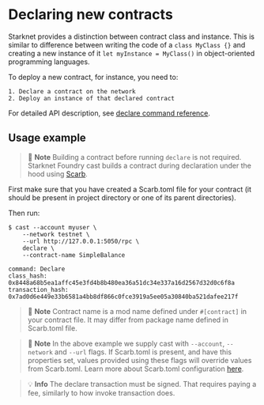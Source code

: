 # Declaring new contracts

Starknet provides a distinction between contract class and instance. This is similar to difference between writing the code of a `class MyClass {}` and creating a new instance of it `let myInstance = MyClass()` in object-oriented programming languages.

To deploy a new contract, for instance, you need to:

    1. Declare a contract on the network
    2. Deploy an instance of that declared contract

For detailed API description, see [declare command reference](../appendix/cast/index.html#declare).

## Usage example

> 📝 **Note**
> Building a contract before running `declare` is not required. Starknet Foundry cast builds a contract during declaration under the hood using [Scarb](https://docs.swmansion.com/scarb).

First make sure that you have created a Scarb.toml file for your contract (it should be present in project directory or one of its parent directories).

Then run:

```shell
$ cast --account myuser \
    --network testnet \
    --url http://127.0.0.1:5050/rpc \ 
    declare \
    --contract-name SimpleBalance

command: Declare
class_hash: 0x8448a68b5ea1affc45e3fd4b8b480ea36a51dc34e337a16d2567d32d0c6f8a
transaction_hash: 0x7ad0d6e449e33b6581a4bb8df866c0fce3919a5ee05a30840ba521dafee217f
```

> 📝 **Note**
> Contract name is a mod name defined under `#[contract]` in your contract file. It may differ from package name defined in Scarb.toml file.

> 📝 **Note**
> In the above example we supply cast with `--account`, `--network` and `--url` flags. If Scarb.toml is present, and have this properties set, values provided using these flags will override values from Scarb.toml. Learn more about Scarb.toml configuration [here](../projects/configuration.md#cast).

> 💡 **Info**
> The declare transaction must be signed. That requires paying a fee, similarly to how invoke transaction does.
